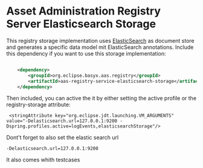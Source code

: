 # Asset Administration Registry Server Elasticsearch Storage

This registry storage implementation uses [ElasticSearch](https://www.elastic.co/de/elastic-stack/) as document store and generates a specific data model mit ElasticSearch annotations. Include this dependency if you want to use this storage implementation:

```xml

	<dependency>
		<groupId>org.eclipse.basyx.aas.registry</groupId>
		<artifactId>aas-registry-service-elasticsearch-storage</artifactId>
	</dependency>
```

Then included, you can active the it by either setting the active profile or the registry-storage attribute:
```
 <stringAttribute key="org.eclipse.jdt.launching.VM_ARGUMENTS" value="-Delasticsearch.url=127.0.0.1:9200 -Dspring.profiles.active=logEvents,elasticsearchStorage"/>

```

Dont't forget to also set the elastic search url

```
-Delasticsearch.url=127.0.0.1:9200 
```
It also comes whith testcases

